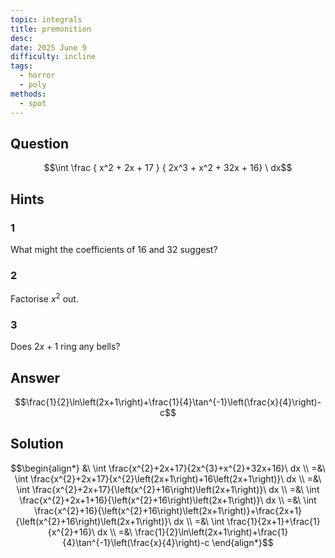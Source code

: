 ```yaml
---
topic: integrals
title: premonition
desc: 
date: 2025 June 9
difficulty: incline
tags:
  - horror
  - poly
methods:
  - spot
---
```



## Question
```math
\int
  \frac
    { x^2 + 2x + 17 }
    { 2x^3 + x^2 + 32x + 16}
\ dx
```


## Hints

### 1
What might the coefficients of $16$ and $32$ suggest?

### 2
Factorise $x^2$ out.

### 3
Does $2x+1$ ring any bells?


## Answer
```math
\frac{1}{2}\ln\left(2x+1\right)+\frac{1}{4}\tan^{-1}\left(\frac{x}{4}\right)-c
```


## Solution

```math
\begin{align*}
  &\ \int \frac{x^{2}+2x+17}{2x^{3}+x^{2}+32x+16}\ dx
  \\ =&\ \int \frac{x^{2}+2x+17}{x^{2}\left(2x+1\right)+16\left(2x+1\right)}\ dx
  \\ =&\ \int \frac{x^{2}+2x+17}{\left(x^{2}+16\right)\left(2x+1\right)}\ dx
  \\ =&\ \int \frac{x^{2}+2x+1+16}{\left(x^{2}+16\right)\left(2x+1\right)}\ dx
  \\ =&\ \int \frac{x^{2}+16}{\left(x^{2}+16\right)\left(2x+1\right)}+\frac{2x+1}{\left(x^{2}+16\right)\left(2x+1\right)}\ dx
  \\ =&\ \int \frac{1}{2x+1}+\frac{1}{x^{2}+16}\ dx
  \\ =&\ \frac{1}{2}\ln\left(2x+1\right)+\frac{1}{4}\tan^{-1}\left(\frac{x}{4}\right)-c
\end{align*}
```
